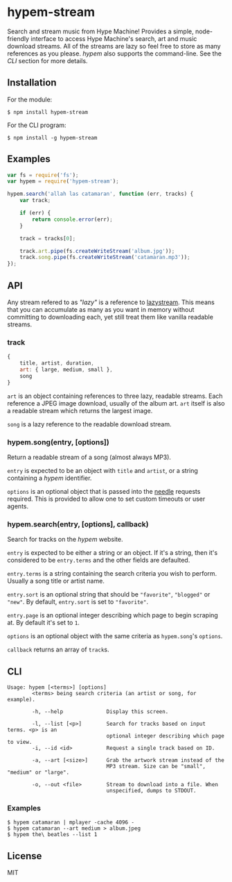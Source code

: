 # hypem-stream
Search and stream music from Hype Machine! Provides a simple, node-friendly
interface to access Hype Machine's search, art and music download streams. All
of the streams are lazy so feel free to store as many references as you please.
*hypem* also supports the command-line. See the *CLI* section for more details.

## Installation
For the module:

    $ npm install hypem-stream

For the CLI program:

    $ npm install -g hypem-stream

## Examples
```javascript
var fs = require('fs');
var hypem = require('hypem-stream');

hypem.search('allah las catamaran', function (err, tracks) {
    var track;

    if (err) {
        return console.error(err);
    }

    track = tracks[0];

    track.art.pipe(fs.createWriteStream('album.jpg'));
    track.song.pipe(fs.createWriteStream('catamaran.mp3'));
});
```

## API
Any stream refered to as *"lazy"* is a reference to
[lazystream](https://www.npmjs.org/package/lazystream). This means that you can
accumulate as many as you want in memory without committing to downloading each,
yet still treat them like vanilla readable streams.

### track
```javascript
{
    title, artist, duration,
    art: { large, medium, small },
    song
}
```

`art` is an object containing references to three lazy, readable streams. Each
reference a JPEG image download, usually of the album art.
`art` itself is also a readable stream which returns the largest image.

`song` is a lazy reference to the readable download stream.

### hypem.song(entry, [options])
Return a readable stream of a song (almost always MP3).

`entry` is expected to be an object with `title` and `artist`, or a string
containing a *hypem* identifier.

`options` is an optional object that is passed into the
[needle](https://www.npmjs.org/package/needle) requests required. This is
provided to allow one to set custom timeouts or user agents.

### hypem.search(entry, [options], callback)
Search for tracks on the *hypem* website.

`entry` is expected to be either a string or an object. If it's a string, then
it's considered to be `entry.terms` and the other fields are defaulted.

`entry.terms` is a string containing the search criteria you wish to perform.
Usually a song title or artist name.

`entry.sort` is an optional string that should be `"favorite"`, `"blogged"` or
`"new"`. By default, `entry.sort` is set to `"favorite"`.

`entry.page` is an optional integer describing which page to begin scraping at.
By default it's set to `1`.

`options` is an optional object with the same criteria as `hypem.song`'s
`options`.

`callback` returns an array of `track`s.

## CLI
```
Usage: hypem [<terms>] [options]
        <terms> being search criteria (an artist or song, for example).

        -h, --help              Display this screen.

        -l, --list [<p>]        Search for tracks based on input terms. <p> is an
                                optional integer describing which page to view.
        -i, --id <id>           Request a single track based on ID.

        -a, --art [<size>]      Grab the artwork stream instead of the
                                MP3 stream. Size can be "small", "medium" or "large".

        -o, --out <file>        Stream to download into a file. When
                                unspecified, dumps to STDOUT.
```

### Examples
    $ hypem catamaran | mplayer -cache 4096 -
    $ hypem catamaran --art medium > album.jpeg
    $ hypem the\ beatles --list 1

## License
MIT
